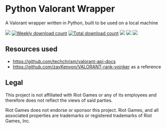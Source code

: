 # Python Valorant Wrapper
A Valorant wrapper written in Python, built to be used on a local machine

<a href="https://pypi.org/project/valorant-wrapper/"><img src="https://img.shields.io/pypi/v/valorant-wrapper?color=4c1"></a>
<a href="https://pypi.org/project/valorant-wrapper/"><img title="Weekly download count" alt="Weekly download count" src="https://img.shields.io/pypi/dw/valorant-wrapper?color=4c1"></a>
<a href="https://pypi.org/project/valorant-wrapper/"><img title="Total download count" alt="Total download count" src="https://static.pepy.tech/badge/valorant-wrapper"></a>
<a href="https://trello.com/b/kEz9g2VK/valorant-wrapper"><img src="https://img.shields.io/badge/dynamic/json?url=https%3A%2F%2Ftrello.com%2Fb%2FkEz9g2VK%2Fvalorant-wrapper.json&query=%24.cards.length&suffix=%20cards&logo=Trello&logoColor=white&label=Trello"></a>
<img src="https://img.shields.io/badge/dynamic/json?url=https%3A%2F%2Fvalorant-api.com%2Fv1%2Fversion&query=%24.data.riotClientVersion&logo=Valorant&logoColor=white&label=Valorant%20Version">
<a href="https://github.com/Whitelisted1/Valorant-Python-Wrapper/stargazers"><img src="https://img.shields.io/github/stars/whitelisted1/Valorant-Python-Wrapper"></a>

## Resources used
* https://github.com/techchrism/valorant-api-docs
* https://github.com/zayKenyon/VALORANT-rank-yoinker as a reference

## Legal
This project is not affiliated with Riot Games or any of its employees and therefore does not reflect the views of said parties.

Riot Games does not endorse or sponsor this project. Riot Games, and all associated properties are trademarks or registered trademarks of Riot Games, Inc.